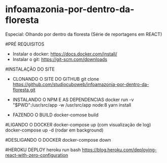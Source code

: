 # infoamazonia-por-dentro-da-floresta
Especial: Olhando por dentro da floresta (Série de reportagens em REACT)

#PRÉ REQUISITOS
- Instalar o docker: https://docs.docker.com/install/
- Instalar o git: https://git-scm.com/downloads

#INSTALAÇÃO DO SITE

- CLONANDO O SITE DO GITHUB
git clone https://github.com/studiocuboweb/infoamazonia-por-dentro-da-floresta.git

- INSTALANDO O NPM E AS DEPENDENCIAS
docker run -v "$PWD":/usr/src/app -w /usr/src/app node:8 yarn install

- FAZENDO O BUILD
docker-comose build


#LIGANDO O DOCKER
docker-compose up (com visualização de log)
docker-compose up -d (rodar em background)

#DESLIGANDO O DOCKER
docker-compose down

#HEROKU DEPLOY
heroku run bash
https://blog.heroku.com/deploying-react-with-zero-configuration